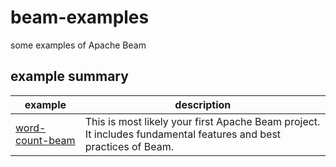 # beam-examples
some examples of Apache Beam

## example summary
|  example  |  description  |
| ---- | ---- |
|  [word-count-beam](word-count-beam)  |  This is most likely your first Apache Beam project.   It includes fundamental features and best practices of Beam.  |
